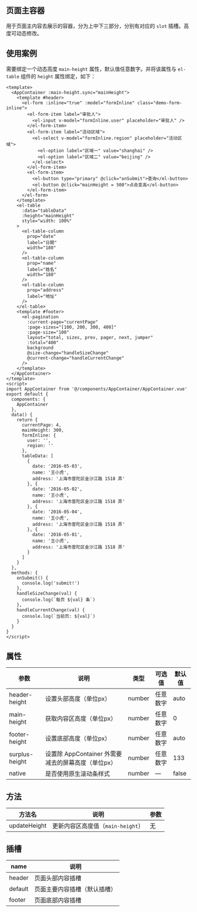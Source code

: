 ## 页面主容器

用于页面主内容去展示的容器，分为上中下三部分，分别有对应的 `slot` 插槽。高度可动态修改。

## 使用案例

需要绑定一个动态高度 `main-height` 属性，默认值任意数字。并将该属性与 `el-table` 组件的 `height` 属性绑定，如下：

```vue
<template>
  <AppContainer :main-height.sync="mainHeight">
    <template #header>
      <el-form :inline="true" :model="formInline" class="demo-form-inline">
        <el-form-item label="审批人">
          <el-input v-model="formInline.user" placeholder="审批人" />
        </el-form-item>
        <el-form-item label="活动区域">
          <el-select v-model="formInline.region" placeholder="活动区域">
            <el-option label="区域一" value="shanghai" />
            <el-option label="区域二" value="beijing" />
          </el-select>
        </el-form-item>
        <el-form-item>
          <el-button type="primary" @click="onSubmit">查询</el-button>
          <el-button @click="mainHeight = 500">点击变高</el-button>
        </el-form-item>
      </el-form>
    </template>
    <el-table
      :data="tableData"
      :height="mainHeight"
      style="width: 100%"
    >
      <el-table-column
        prop="date"
        label="日期"
        width="180"
      />
      <el-table-column
        prop="name"
        label="姓名"
        width="180"
      />
      <el-table-column
        prop="address"
        label="地址"
      />
    </el-table>
    <template #footer>
      <el-pagination
        :current-page="currentPage"
        :page-sizes="[100, 200, 300, 400]"
        :page-size="100"
        layout="total, sizes, prev, pager, next, jumper"
        :total="400"
        background
        @size-change="handleSizeChange"
        @current-change="handleCurrentChange"
      />
    </template>
  </AppContainer>
</template>
<script>
import AppContainer from '@/components/AppContainer/AppContainer.vue'
export default {
  components: {
    AppContainer
  },
  data() {
    return {
      currentPage: 4,
      mainHeight: 300,
      formInline: {
        user: '',
        region: ''
      },
      tableData: [
        {
          date: '2016-05-03',
          name: '王小虎',
          address: '上海市普陀区金沙江路 1518 弄'
        }, {
          date: '2016-05-02',
          name: '王小虎',
          address: '上海市普陀区金沙江路 1518 弄'
        }, {
          date: '2016-05-04',
          name: '王小虎',
          address: '上海市普陀区金沙江路 1518 弄'
        }, {
          date: '2016-05-01',
          name: '王小虎',
          address: '上海市普陀区金沙江路 1518 弄'
        }
      ]
    }
  },
  methods: {
    onSubmit() {
      console.log('submit!')
    },
    handleSizeChange(val) {
      console.log(`每页 ${val} 条`)
    },
    handleCurrentChange(val) {
      console.log(`当前页: ${val}`)
    }
  }
}
</script>
```

## 属性

| 参数          | 说明                                               | 类型   | 可选值   | 默认值 |
| ------------- | ------------------------------------------------- | ------ | -------- | ------ |
| header-height | 设置头部高度（单位px）                              | number | 任意数字 | auto   |
| main-height   | 获取内容区高度（单位px）                            | number | 任意数字 | 0      |
| footer-height | 设置底部高度（单位px）                              | number | 任意数字 | auto   |
| surplus-height| 设置除 AppContainer 外需要减去的屏幕高度（单位px）   | number | 任意数字 | 133   |
| native        | 是否使用原生滚动条样式                              | number | —    | false |

 

## 方法

| 方法名       | 说明                              | 参数 |
| ------------ | --------------------------------- | ---- |
| updateHeight | 更新内容区高度值（`main-height`） | 无   |


## 插槽

| name    | 说明                         |
| ------- | ---------------------------- |
| header  | 页面头部内容插槽             |
| default | 页面主要内容插槽（默认插槽） |
| footer  | 页面底部内容插槽             |



<!-- <template>
  <AppContainer :main-height.sync="mainHeight">

    <div>个人中心</div>
  </AppContainer>
</template>
<script>
import AppContainer from '@/components/AppContainer/AppContainer.vue'

export default {
  components: {
    AppContainer
  },
  data() {
    return {
      mainHeight: 0
    }
  }
}
</script> -->
